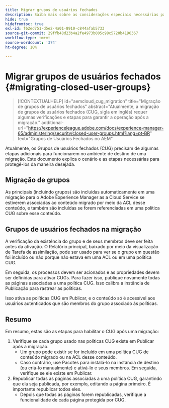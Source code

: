 ```yaml
---
title: Migrar grupos de usuários fechados
description: Saiba mais sobre as considerações especiais necessárias para habilitar Grupos de usuários fechados após a migração do conteúdo para o Adobe Experience Manager as a Cloud Service.
hide: true
hidefromtoc: true
exl-id: f62ed751-d5e2-4a01-8910-c844afab5733
source-git-commit: 29ffb48d23b4a2fe4973b005c98c5720b4196367
workflow-type: tm+mt
source-wordcount: '374'
ht-degree: 10%

---
```


# Migrar grupos de usuários fechados {#migrating-closed-user-groups}

>[!CONTEXTUALHELP]
>id="aemcloud_cug_migration"
>title="Migração de grupos de usuários fechados"
>abstract="Atualmente, a migração de grupos de usuários fechados (CUG, sigla em inglês) requer algumas verificações e etapas para garantir a operação após a migração."
>additional-url="https://experienceleague.adobe.com/docs/experience-manager-65/administering/security/closed-user-groups.html?lang=pt-BR" text="Grupos de Usuários Fechados no AEM"

Atualmente, os Grupos de usuários fechados (CUG) precisam de algumas etapas adicionais para funcionarem no ambiente de destino de uma migração. Este documento explica o cenário e as etapas necessárias para protegê-los da maneira desejada.

## Migração de grupos

As principais (incluindo grupos) são incluídas automaticamente em uma migração para o Adobe Experience Manager as a Cloud Service se estiverem associadas ao conteúdo migrado por meio da ACL desse conteúdo, e também são incluídas se forem referenciadas em uma política CUG sobre esse conteúdo.

## Grupos de usuários fechados na migração

A verificação da existência do grupo e de seus membros deve ser feita antes da ativação. O Relatório principal, baixado por meio da visualização de Tarefa de assimilação, pode ser usado para ver se o grupo em questão foi incluído ou não porque não estava em uma ACL ou em uma política CUG.

Em seguida, os processos devem ser acionados e as propriedades devem ser definidas para ativar CUGs. Para fazer isso, publique novamente todas as páginas associadas a uma política CUG. Isso calibra a instância de Publicação para rastrear as políticas.

Isso ativa as políticas CUG em Publicar, e o conteúdo só é acessível aos usuários autenticados que são membros do grupo associado às políticas.

## Resumo

Em resumo, estas são as etapas para habilitar o CUG após uma migração:

1. Verifique se cada grupo usado nas políticas CUG existe em Publicar após a migração.
   - Um grupo pode existir se for incluído em uma política CUG de conteúdo migrado ou na ACL desse conteúdo.
   - Caso contrário, use Pacotes para instalá-lo na instância de destino (ou criá-lo manualmente) e ativá-lo e seus membros. Em seguida, verifique se ele existe em Publicar.
1. Republicar todas as páginas associadas a uma política CUG, garantindo que ela seja publicada, por exemplo, editando a página primeiro. É importante republicar todos eles.
   - Depois que todas as páginas forem republicadas, verifique a funcionalidade de cada página protegida por CUG.
